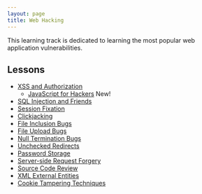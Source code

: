 ```yaml
---
layout: page
title: Web Hacking
---
```


This learning track is dedicated to learning the most popular web application vulnerabilities. 

Lessons
-----

- [XSS and Authorization](/sessions/xss)
  - [JavaScript for Hackers](/sessions/javascript_for_hackers)
    <span class="badge badge-pill badge-secondary">New!</span>
- [SQL Injection and Friends](/sessions/sqli)
- [Session Fixation](/sessions/session_fixation)
- [Clickjacking](/sessions/clickjacking)
- [File Inclusion Bugs](/sessions/file_inclusion)
- [File Upload Bugs](/sessions/file_uploads)
- [Null Termination Bugs](/sessions/null_termination)
- [Unchecked Redirects](/sessions/unchecked_redirects)
- [Password Storage](/sessions/password_storage)
- [Server-side Request Forgery](/sessions/ssrf)
- [Source Code Review](/sessions/source_review)
- [XML External Entities](/sessions/xxe)
- [Cookie Tampering Techniques](/sessions/cookie_tampering)
